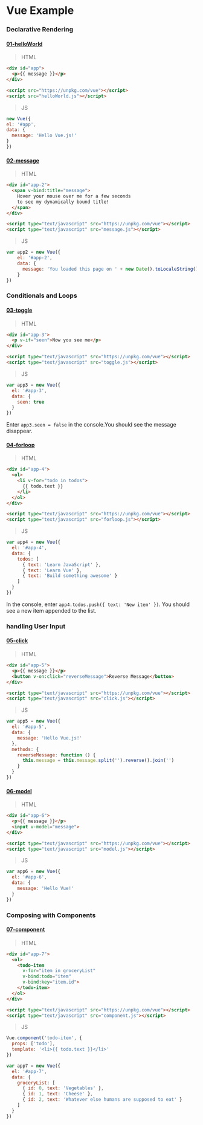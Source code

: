 # Vue Example

### Declarative Rendering

#### [01-helloWorld](https://github.com/hunterliu1003/myfirstVue/tree/master/example/01-vue-example/01-helloWorld)

>HTML
```html
<div id="app">
  <p>{{ message }}</p>
</div>

<script src="https://unpkg.com/vue"></script>
<script src="helloWorld.js"></script>
```

>JS
```javascript
new Vue({
el: '#app',
data: {
  message: 'Hello Vue.js!'
}
})
```


#### [02-message](https://github.com/hunterliu1003/myfirstVue/tree/master/example/01-vue-example/02-message)

>HTML
```html
<div id="app-2">
  <span v-bind:title="message">
    Hover your mouse over me for a few seconds
    to see my dynamically bound title!
  </span>
</div>

<script type="text/javascript" src="https://unpkg.com/vue"></script>
<script type="text/javascript" src="message.js"></script>
```

>JS
```javascript
var app2 = new Vue({
	el: '#app-2',
	data: {
	  message: 'You loaded this page on ' + new Date().toLocaleString()
	}
})
```

### Conditionals and Loops

#### [03-toggle](https://github.com/hunterliu1003/myfirstVue/tree/master/example/01-vue-example/03-toggle)

>HTML
```html
<div id="app-3">
  <p v-if="seen">Now you see me</p>
</div>

<script type="text/javascript" src="https://unpkg.com/vue"></script>
<script type="text/javascript" src="toggle.js"></script>
```

>JS
```javascript
var app3 = new Vue({
  el: '#app-3',
  data: {
    seen: true
  }
})
```

Enter `app3.seen = false` in the console.You should see the message disappear.


#### [04-forloop](https://github.com/hunterliu1003/myfirstVue/tree/master/example/01-vue-example/04-forloop)

>HTML
```html
<div id="app-4">
  <ol>
    <li v-for="todo in todos">
      {{ todo.text }}
    </li>
  </ol>
</div>

<script type="text/javascript" src="https://unpkg.com/vue"></script>
<script type="text/javascript" src="forloop.js"></script>
```

>JS
```javascript
var app4 = new Vue({
  el: '#app-4',
  data: {
    todos: [
      { text: 'Learn JavaScript' },
      { text: 'Learn Vue' },
      { text: 'Build something awesome' }
    ]
  }
})
```

In the console, enter `app4.todos.push({ text: 'New item' })`. You should see a new item appended to the list.


### handling User Input

#### [05-click](https://github.com/hunterliu1003/myfirstVue/tree/master/example/01-vue-example/05-click)

>HTML
```html
<div id="app-5">
  <p>{{ message }}</p>
  <button v-on:click="reverseMessage">Reverse Message</button>
</div>

<script type="text/javascript" src="https://unpkg.com/vue"></script>
<script type="text/javascript" src="click.js"></script>
```

>JS
```javascript
var app5 = new Vue({
  el: '#app-5',
  data: {
    message: 'Hello Vue.js!'
  },
  methods: {
    reverseMessage: function () {
      this.message = this.message.split('').reverse().join('')
    }
  }
})
```

#### [06-model](https://github.com/hunterliu1003/myfirstVue/tree/master/example/01-vue-example/06-model)

>HTML
```html
<div id="app-6">
  <p>{{ message }}</p>
  <input v-model="message">
</div>

<script type="text/javascript" src="https://unpkg.com/vue"></script>
<script type="text/javascript" src="model.js"></script>
```

>JS
```javascript
var app6 = new Vue({
  el: '#app-6',
  data: {
    message: 'Hello Vue!'
  }
})
```

### Composing with Components

#### [07-component](https://github.com/hunterliu1003/myfirstVue/tree/master/example/01-vue-example/07-component)

>HTML
```html
<div id="app-7">
  <ol>
    <todo-item
      v-for="item in groceryList"
      v-bind:todo="item"
      v-bind:key="item.id">
    </todo-item>
  </ol>
</div>

<script type="text/javascript" src="https://unpkg.com/vue"></script>
<script type="text/javascript" src="component.js"></script>
```

>JS
```javascript
Vue.component('todo-item', {
  props: ['todo'],
  template: '<li>{{ todo.text }}</li>'
})

var app7 = new Vue({
  el: '#app-7',
  data: {
    groceryList: [
      { id: 0, text: 'Vegetables' },
      { id: 1, text: 'Cheese' },
      { id: 2, text: 'Whatever else humans are supposed to eat' }
    ]
  }
})
```